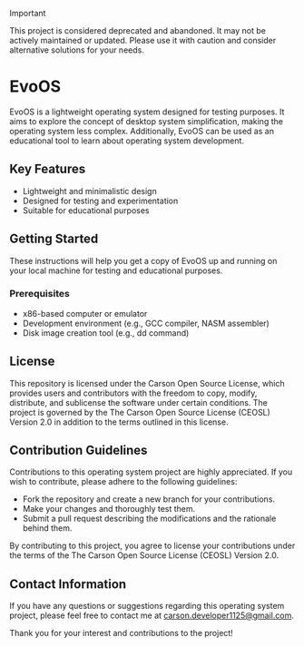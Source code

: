 > [!IMPORTANT]
> This project is considered deprecated and abandoned. It may not be actively maintained or updated. Please use it with caution and consider alternative solutions for your needs.

# EvoOS

EvoOS is a lightweight operating system designed for testing purposes. It aims to explore the concept of desktop system simplification, making the operating system less complex. Additionally, EvoOS can be used as an educational tool to learn about operating system development.

## Key Features

- Lightweight and minimalistic design
- Designed for testing and experimentation
- Suitable for educational purposes

## Getting Started

These instructions will help you get a copy of EvoOS up and running on your local machine for testing and educational purposes.

### Prerequisites

- x86-based computer or emulator
- Development environment (e.g., GCC compiler, NASM assembler)
- Disk image creation tool (e.g., dd command)

## License

This repository is licensed under the Carson Open Source License, which provides users and contributors with the freedom to copy, modify, distribute, and sublicense the software under certain conditions. The project is governed by the The Carson Open Source License (CEOSL) Version 2.0 in addition to the terms outlined in this license.

## Contribution Guidelines

Contributions to this operating system project are highly appreciated. If you wish to contribute, please adhere to the following guidelines:

- Fork the repository and create a new branch for your contributions.
- Make your changes and thoroughly test them.
- Submit a pull request describing the modifications and the rationale behind them.

By contributing to this project, you agree to license your contributions under the terms of the The Carson Open Source License (CEOSL) Version 2.0.

## Contact Information

If you have any questions or suggestions regarding this operating system project, please feel free to contact me at [carson.developer1125@gmail.com](mailto:carson.developer1125@gmail.com).

Thank you for your interest and contributions to the project!
